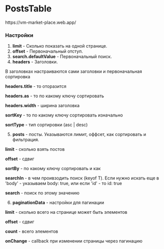 <h1>PostsTable</h1>
https://vm-market-place.web.app/

<h3>Настройки</h3>

1. <b>limit</b> - Сколько показать на одной странице.
2. <b>offset</b> - Первоначальный отступ.
3. <b>search.defaultValue</b> - Первоначальный поиск.
4. <b>headers</b> - Заголовки.
<p>В заголовках настраиваются сами заголовки и первоначальная сортировка</p>
<p>
<b>headers.title</b> - то оторазится
</p>
<p>
<b>headers.as</b> - то по какому ключу сортировать
</p>
<p>
<b>headers.width</b> - ширина заголовка
</p>
<p>
<b>sortKey</b> - то по какому ключу сортировать изначально
</p>
<p>
<b>sortType</b> - тип сортировки (asc | desc)
</p>

5. <b>posts</b> - посты. Указываются лимит, оффсет, как сортировать и фильтрация.
<p>
<b>limit</b> - сколько взять постов
</p>
<p>
<b>offset</b> - сдвиг
</p>
<p>
<b>sortBy</b> - по какому ключу сортировать и как
</p><p>
<b>searchIn</b> - в чем проивзодить поиск (keyof T). Если нужно искать еще в 'body' - указываем body: true, или если 'id' - то id: true
</p>
<p>
<b>search</b> - поиск по этому значению
</p>

6. <b>paginationData</b> - настройки для пагинации  
<p>
<b>limit</b> - сколько всего на странице может быть элементов
</p>
<p>
<b>offset</b> - сдвиг
</p>
<p>
<b>count</b> - всего элементов
</p>
<p>
<b>onChange</b> - callback при изменении страницы через пагинацию
</p>
